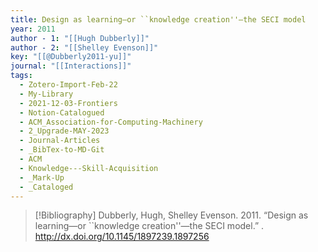 ```yaml
---
title: Design as learning—or ``knowledge creation''—the SECI model
year: 2011
author - 1: "[[Hugh Dubberly]]"
author - 2: "[[Shelley Evenson]]"
key: "[[@Dubberly2011-yu]]"
journal: "[[Interactions]]"
tags:
  - Zotero-Import-Feb-22
  - My-Library
  - 2021-12-03-Frontiers
  - Notion-Catalogued
  - ACM_Association-for-Computing-Machinery
  - 2_Upgrade-MAY-2023
  - Journal-Articles
  - _BibTex-to-MD-Git
  - ACM
  - Knowledge---Skill-Acquisition
  - _Mark-Up
  - _Cataloged
---
```


> [!Bibliography]
> Dubberly, Hugh, Shelley Evenson. 2011. “Design as learning—or ``knowledge creation''—the SECI model.” . http://dx.doi.org/10.1145/1897239.1897256